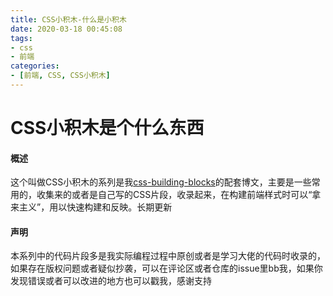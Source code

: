 ```yaml
---
title: CSS小积木-什么是小积木
date: 2020-03-18 00:45:08
tags:
- css 
- 前端
categories:
- [前端, CSS, CSS小积木]
---
```


# CSS小积木是个什么东西

#### 概述

这个叫做CSS小积木的系列是我[css-building-blocks](https://github.com/bladeXue/css-building-blocks)的配套博文，主要是一些常用的，收集来的或者是自己写的CSS片段，收录起来，在构建前端样式时可以“拿来主义”，用以快速构建和反映。长期更新
<!-- more -->
#### 声明

本系列中的代码片段多是我实际编程过程中原创或者是学习大佬的代码时收录的，如果存在版权问题或者疑似抄袭，可以在评论区或者仓库的issue里bb我，如果你发现错误或者可以改进的地方也可以戳我，感谢支持

